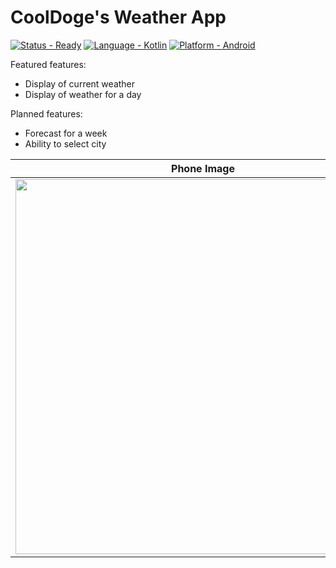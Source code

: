# CoolDoge's Weather App
[![Status - Ready](https://img.shields.io/badge/Status-InProgress-ffff11)]()
[![Language - Kotlin](https://img.shields.io/badge/Language-Kotlin-2ea44f?logo=Kotlin)](https://)
[![Platform - Android](https://img.shields.io/badge/Platform-Android-2ea44f?logo=Android)](https://)


Featured features:
- Display of current weather
- Display of weather for a day

Planned features:
- Forecast for a week
- Ability to select city


| Phone Image |
|:----------:|
| <img src="https://github.com/Co0lDoge/ColdWeather/assets/89445763/d17d38ce-a130-447c-9015-901dc3998dc3" height="600" /> | 

